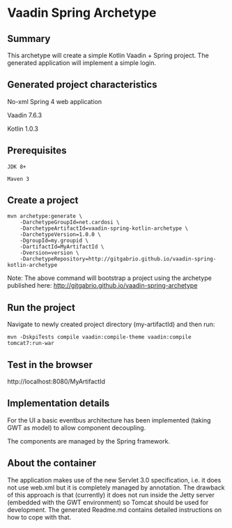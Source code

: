 Vaadin Spring Archetype
=======================

Summary
-------
This archetype will create a simple Kotlin Vaadin + Spring project. The generated application will implement a simple login.

Generated project characteristics
---------------------------------

No-xml Spring 4 web application

Vaadin 7.6.3

Kotlin 1.0.3

Prerequisites
-------------
    JDK 8+
    
    Maven 3

Create a project
----------------
    mvn archetype:generate \
        -DarchetypeGroupId=net.cardosi \
        -DarchetypeArtifactId=vaadin-spring-kotlin-archetype \
        -DarchetypeVersion=1.0.0 \
        -DgroupId=my.groupid \
        -DartifactId=MyArtifactId \
        -Dversion=version \
        -DarchetypeRepository=http://gitgabrio.github.io/vaadin-spring-kotlin-archetype

Note: The above command will bootstrap a project using the archetype published here: http://gitgabrio.github.io/vaadin-spring-archetype

Run the project
---------------

Navigate to newly created project directory (my-artifactId) and then run:

    mvn -DskpiTests compile vaadin:compile-theme vaadin:compile tomcat7:run-war
    
Test in the browser
-------------------

http://localhost:8080/MyArtifactId

Implementation details
----------------------
For the UI a basic eventbus architecture has been implemented (taking GWT as model) to allow component decoupling.
 
The components are managed by the Spring framework.

About the container
-------------------
The application makes use of the new Servlet 3.0 specification, i.e. it does not use web.xml but it is completely managed by annotation. 
The drawback of this approach is that (currently) it does not run inside the Jetty server (embedded with the GWT environment) so Tomcat should be used for development. 
The generated Readme.md contains detailed instructions on how to cope with that.



